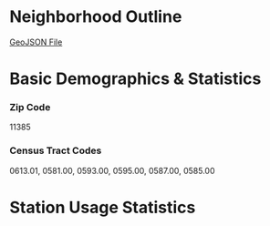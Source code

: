 # Neighborhood Outline
[GeoJSON File](https://github.com/arv-ind/hc6/blob/master/map.geojson)

# Basic Demographics & Statistics
### Zip Code
11385
### Census Tract Codes
0613.01, 0581.00, 0593.00, 0595.00, 0587.00, 0585.00 

# Station Usage Statistics

